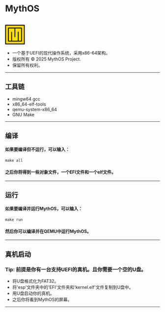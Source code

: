 # MythOS
<br><img src="./materials/logo.png" width="64" height="64" alt="MythOS">
- 一个基于UEFI的现代操作系统，采用x86-64架构。
- 版权所有 © 2025 MythOS Project.
- 保留所有权利。
---
## 工具链
- mingw64 gcc
- x86_64-elf-tools
- qemu-system-x86_64
- GNU Make
---
## 编译
#### 如果要编译但不运行，可以输入：
```
make all
```
#### 之后你将得到一些对象文件，一个EFI文件和一个elf文件。
---
## 运行
#### 如果要编译并运行MythOS，可以输入：
```
make run
```
#### 然后你可以编译并在QEMU中运行MythOS。
---
## 真机启动
### Tip: 前提是你有一台支持UEFI的真机。且你需要一个空的U盘。
- 将U盘格式化为FAT32。
- 将'esp'文件夹中的'EFI'文件夹和'kernel.elf'文件复制到U盘中。
- 用U盘启动你的真机。
- 之后你将看到MythOS的屏幕。
---
